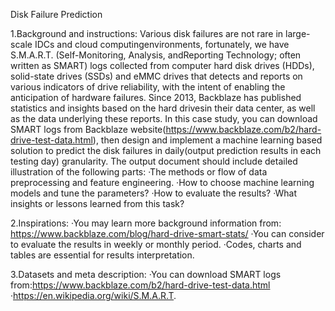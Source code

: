 Disk Failure Prediction

1.Background and instructions:
    Various disk failures are not rare in large-scale IDCs and cloud computingenvironments, fortunately, we have S.M.A.R.T. (Self-Monitoring, Analysis, andReporting Technology; often written as SMART) logs collected from computer hard disk drives (HDDs), solid-state drives (SSDs) and eMMC drives that detects and reports on various indicators of drive reliability, with the intent of enabling the anticipation of hardware failures.
Since 2013, Backblaze has published statistics and insights based on the hard drivesin their data center, as well as the data underlying these reports. In this case study, you can download SMART logs from Backblaze website(https://www.backblaze.com/b2/hard-drive-test-data.html), then design and implement a machine learning based solution to predict the disk failures in daily(output prediction results in each testing day) granularity. The output document should include detailed illustration of the following parts:
·The methods or flow of data preprocessing and feature engineering.
·How to choose machine learning models and tune the parameters?
·How to evaluate the results?
·What insights or lessons learned from this task? 
 
2.Inspirations:
·You may learn more background information from: https://www.backblaze.com/blog/hard-drive-smart-stats/
·You can consider to evaluate the results in weekly or monthly period.
·Codes, charts and tables are essential for results interpretation.
 
3.Datasets and meta description:
·You can download SMART logs from:https://www.backblaze.com/b2/hard-drive-test-data.html
·https://en.wikipedia.org/wiki/S.M.A.R.T.
